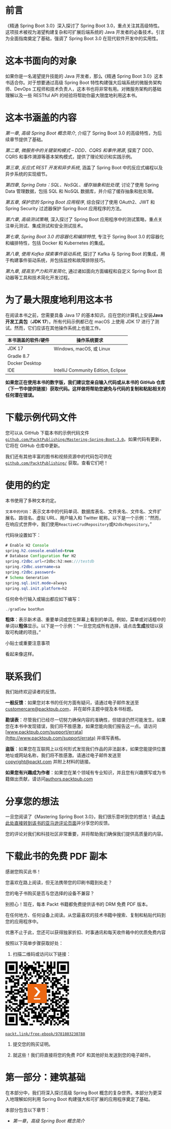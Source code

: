 # 前言

《精通 Spring Boot 3.0》深入探讨了 Spring Boot 3.0，重点关注其高级特性。这项技术被视为渴望构建复杂和可扩展后端系统的 Java 开发者的必备技术。引言为全面指南奠定了基础，强调了 Spring Boot 3.0 在现代软件开发中的实用性。

# 这本书面向的对象

如果你是一名渴望提升技能的 Java 开发者，那么《精通 Spring Boot 3.0》这本书适合你。对于想要通过高级 Spring Boot 特性构建强大后端系统的微服务架构师、DevOps 工程师和技术负责人，这本书也将非常有用。对微服务架构的基础理解以及一些 RESTful API 的经验将帮助你最大限度地利用这本书。

# 这本书涵盖的内容

*第一章*, *高级 Spring Boot 概念简介*, 介绍了 Spring Boot 3.0 的高级特性，为后续章节提供了基础。

*第二章*, *微服务中的关键架构模式 – DDD、CQRS 和事件溯源*, 探索了 DDD、CQRS 和事件溯源等基本架构模式，提供了理论知识和实践示例。

*第三章*, *反应式 REST 开发和异步系统*, 涵盖了 Spring Boot 中的反应式编程以及异步系统的实现细节。

*第四章*, *Spring Data：SQL、NoSQL、缓存抽象和批处理*, 讨论了使用 Spring Data 管理数据，包括 SQL 和 NoSQL 数据库，并介绍了缓存抽象和批处理。

*第五章*, *保护您的 Spring Boot 应用程序*, 综合探讨了使用 OAuth2、JWT 和 Spring Security 过滤器保护 Spring Boot 应用程序的方法。

*第六章*, *高级测试策略*, 深入探讨了 Spring Boot 应用程序中的测试策略，重点关注单元测试、集成测试和安全测试技术。

*第七章*, *Spring Boot 3.0 的容器化和编排特性*, 专注于 Spring Boot 3.0 的容器化和编排特性，包括 Docker 和 Kubernetes 的集成。

*第八章*, *使用 Kafka 探索事件驱动系统*, 探讨了 Kafka 与 Spring Boot 的集成，用于构建事件驱动系统，并包括监控和故障排除技巧。

*第九章*, *提高生产力和开发简化*, 通过诸如面向方面编程和自定义 Spring Boot 启动器等工具和技术简化开发过程。

# 为了最大限度地利用这本书

在阅读本书之前，您需要具备 Java 17 的基本知识。应在您的计算机上安装**Java 开发工具包**（**JDK 17**）。所有代码示例都已在 macOS 上使用 JDK 17 进行了测试。然而，它们应该在其他操作系统上也能工作。

| **本书涵盖的软件/硬件** | **操作系统要求** |
| --- | --- |
| JDK 17 | Windows, macOS, 或 Linux |
| Gradle 8.7 |  |
| Docker Desktop |  |
| IDE | IntelliJ Community Edition, Eclipse |

**如果您正在使用本书的数字版，我们建议您亲自输入代码或从本书的 GitHub 仓库（下一节中提供链接）获取代码。这样做将帮助您避免与代码的复制和粘贴相关的任何潜在错误。**

# 下载示例代码文件

您可以从 GitHub 下载本书的示例代码文件 [`github.com/PacktPublishing/Mastering-Spring-Boot-3.0`](https://github.com/PacktPublishing/Mastering-Spring-Boot-3.0)。如果代码有更新，它将在 GitHub 仓库中更新。

我们还有其他丰富的图书和视频资源中的代码包可供在 [`github.com/PacktPublishing/`](https://github.com/PacktPublishing/) 获取。查看它们吧！

# 使用的约定

本书使用了多种文本约定。

`文本中的代码`：表示文本中的代码单词、数据库表名、文件夹名、文件名、文件扩展名、路径名、虚拟 URL、用户输入和 Twitter 昵称。以下是一个示例：“然而，在响应式世界中，我们使用`ReactiveCrudRepository`或`R2dbcRepository`。”

代码块设置如下：

```java
# Enable H2 Console
spring.h2.console.enabled=true
# Database Configuration for H2
spring.r2dbc.url=r2dbc:h2:mem:///testdb
spring.r2dbc.username=sa
spring.r2dbc.password=
# Schema Generation
spring.sql.init.mode=always
spring.sql.init.platform=h2
```

任何命令行输入或输出都应如下编写：

```java
./gradlew bootRun
```

**粗体**：表示新术语、重要单词或您在屏幕上看到的单词。例如，菜单或对话框中的单词以**粗体**显示。以下是一个示例：“一旦您完成所有选择，请点击**生成**按钮以获取可构建的项目。”

小贴士或重要注意事项

看起来像这样。

# 联系我们

我们始终欢迎读者的反馈。

**一般反馈**：如果您对本书的任何方面有疑问，请通过电子邮件发送至 customercare@packtpub.com，并在邮件主题中提及本书标题。

**勘误表**：尽管我们已经尽一切努力确保内容的准确性，但错误仍然可能发生。如果您在本书中发现错误，我们将不胜感激，如果您能向我们报告这一点。请访问 [www.packtpub.com/support/errata](http://www.packtpub.com/support/errata) 并填写表格。

**盗版**：如果您在互联网上以任何形式发现我们作品的非法副本，如果您能提供位置地址或网站名称，我们将不胜感激。请通过电子邮件发送至 copyright@packt.com 并附上材料的链接。

**如果您有兴趣成为作者**：如果您在某个领域有专业知识，并且您有兴趣撰写或为书籍做出贡献，请访问[authors.packtpub.com](http://authors.packtpub.com)

# 分享您的想法

一旦您阅读了《Mastering Spring Boot 3.0》，我们很乐意听到您的想法！请[点击此处直接转到该书的亚马逊评论页面](https://packt.link/r/1803230789)并分享您的反馈。

您的评论对我们和科技社区非常重要，并将帮助我们确保我们提供高质量的内容。

# 下载此书的免费 PDF 副本

感谢您购买此书！

您喜欢在路上阅读，但无法携带您的印刷书籍到处走？

您的电子书购买是否与您选择的设备不兼容？

别担心！现在，每本 Packt 书籍都免费提供该书的 DRM 免费 PDF 版本。

在任何地方、任何设备上阅读。从您最喜欢的技术书籍中搜索、复制和粘贴代码到您的应用程序中。

优惠不止于此，您还可以获得独家折扣、时事通讯和每天收件箱中的优质免费内容

按照以下简单步骤获取好处：

1.  扫描二维码或访问以下链接：

![](img/B18400_QR_Free_PDF.jpg)

[`packt.link/free-ebook/9781803230788`](https://packt.link/free-ebook/9781803230788)

1.  提交您的购买证明。

1.  就这些！我们将直接将您的免费 PDF 和其他好处发送到您的电子邮件。

# 第一部分：建筑基础

在本部分中，我们将深入探讨高级 Spring Boot 概念的复杂世界。本部分为更深入地理解如何利用 Spring Boot 构建强大和可扩展的应用程序奠定了基础。

本部分包含以下章节：

+   *第一章*，*高级 Spring Boot 概念简介*
